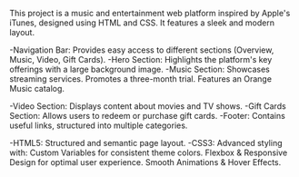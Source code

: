 <!-- myTunes - Music & Entertainment Platform -->

This project is a music and entertainment web platform inspired by Apple's iTunes, designed using HTML and CSS. It features a sleek and modern layout.

<!-- Features -->

-Navigation Bar: Provides easy access to different sections (Overview, Music, Video, Gift Cards).
-Hero Section: Highlights the platform's key offerings with a large background image.
-Music Section:
Showcases streaming services.
Promotes a three-month trial.
Features an Orange Music catalog.

-Video Section: Displays content about movies and TV shows.
-Gift Cards Section: Allows users to redeem or purchase gift cards.
-Footer: Contains useful links, structured into multiple categories.

<!-- Technologies Used -->

-HTML5: Structured and semantic page layout.
-CSS3: Advanced styling with:
Custom Variables for consistent theme colors.
Flexbox & Responsive Design for optimal user experience.
Smooth Animations & Hover Effects.
